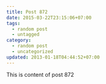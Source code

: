 ```yaml
---
title: Post 872
date: 2015-03-22T23:15:06+07:00
tags:
  - random post
  - untagged
category:
  - random post
  - uncategorized
updated: 2013-01-18T04:44:52+07:00
---
```

This is content of post 872